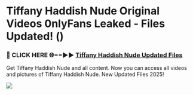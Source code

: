 # Tiffany Haddish Nude Original Videos 0nlyFans Leaked - Files Updated! ()

<h3>🔴 CLICK HERE 🌐==►► <a href="https://tinyurl.com/2p9ay9w9" rel="nofollow">Tiffany Haddish Nude Updated Files</a></h3>

Get Tiffany Haddish Nude and all content. Now you can access all videos and pictures of Tiffany Haddish Nude. New Updated Files 2025!

[![](https://i.imgur.com/KQgVmj3.gif)](https://tinyurl.com/2p9ay9w9)
